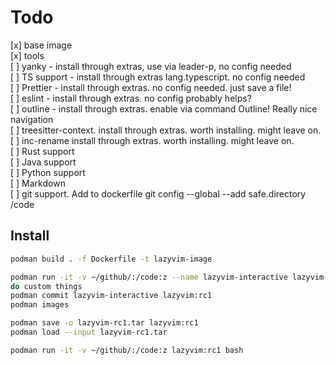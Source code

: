 # Todo

[x] base image  
[x] tools  
[ ] yanky - install through extras, use via leader-p, no config needed  
[ ] TS support - install through extras lang.typescript. no config needed  
[ ] Prettier - install through extras. no config needed. just save a file!  
[ ] eslint - install through extras. no config probably helps?  
[ ] outline - install through extras. enable via command Outline! Really nice navigation  
[ ] treesitter-context. install through extras. worth installing. might leave on.  
[ ] inc-rename install through extras. worth installing. might leave on.  
[ ] Rust support  
[ ] Java support  
[ ] Python support  
[ ] Markdown  
[ ] git support. Add to dockerfile git config --global --add safe.directory /code

## Install

```bash
podman build . -f Dockerfile -t lazyvim-image

podman run -it -v ~/github/:/code:z --name lazyvim-interactive lazyvim-image:latest bash
do custom things
podman commit lazyvim-interactive lazyvim:rc1
podman images

podman save -o lazyvim-rc1.tar lazyvim:rc1
podman load --input lazyvim-rc1.tar

podman run -it -v ~/github/:/code:z lazyvim:rc1 bash

```
